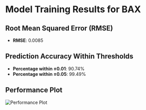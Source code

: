 # Model Training Results for BAX

## Root Mean Squared Error (RMSE)
- **RMSE**: 0.0085

## Prediction Accuracy Within Thresholds
- **Percentage within ±0.01**: 90.74%
- **Percentage within ±0.05**: 99.49%

## Performance Plot
![Performance Plot](../imgs/BAX.png)
